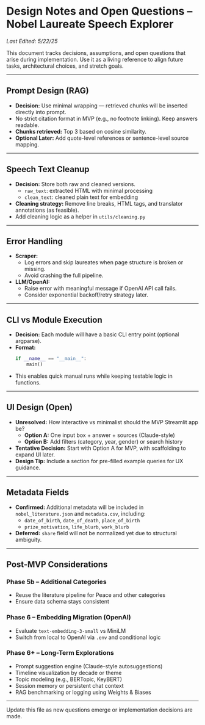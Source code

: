 # Design Notes and Open Questions – Nobel Laureate Speech Explorer

*Last Edited: 5/22/25*

This document tracks decisions, assumptions, and open questions that arise during implementation. Use it as a living reference to align future tasks, architectural choices, and stretch goals.

---

## Prompt Design (RAG)
- **Decision:** Use minimal wrapping — retrieved chunks will be inserted directly into prompt.
- No strict citation format in MVP (e.g., no footnote linking). Keep answers readable.
- **Chunks retrieved:** Top 3 based on cosine similarity.
- **Optional Later:** Add quote-level references or sentence-level source mapping.

---

## Speech Text Cleanup
- **Decision:** Store both raw and cleaned versions.
  - `raw_text`: extracted HTML with minimal processing
  - `clean_text`: cleaned plain text for embedding
- **Cleaning strategy:** Remove line breaks, HTML tags, and translator annotations (as feasible).
- Add cleaning logic as a helper in `utils/cleaning.py`

---

## Error Handling
- **Scraper:**
  - Log errors and skip laureates when page structure is broken or missing.
  - Avoid crashing the full pipeline.
- **LLM/OpenAI:**
  - Raise error with meaningful message if OpenAI API call fails.
  - Consider exponential backoff/retry strategy later.

---

## CLI vs Module Execution
- **Decision:** Each module will have a basic CLI entry point (optional argparse).
- **Format:**
  ```python
  if __name__ == "__main__":
      main()
  ```
- This enables quick manual runs while keeping testable logic in functions.

---

## UI Design (Open)
- **Unresolved:** How interactive vs minimalist should the MVP Streamlit app be?
  - **Option A:** One input box + answer + sources (Claude-style)
  - **Option B:** Add filters (category, year, gender) or search history
- **Tentative Decision:** Start with Option A for MVP, with scaffolding to expand UI later.
- **Design Tip:** Include a section for pre-filled example queries for UX guidance.

---

## Metadata Fields
- **Confirmed:** Additional metadata will be included in `nobel_literature.json` and `metadata.csv`, including:
  - `date_of_birth`, `date_of_death`, `place_of_birth`
  - `prize_motivation`, `life_blurb`, `work_blurb`
- **Deferred:** `share` field will not be normalized yet due to structural ambiguity.

---

## Post-MVP Considerations

### Phase 5b – Additional Categories
- Reuse the literature pipeline for Peace and other categories
- Ensure data schema stays consistent

### Phase 6 – Embedding Migration (OpenAI)
- Evaluate `text-embedding-3-small` vs MiniLM
- Switch from local to OpenAI via `.env` and conditional logic

### Phase 6+ – Long-Term Explorations
- Prompt suggestion engine (Claude-style autosuggestions)
- Timeline visualization by decade or theme
- Topic modeling (e.g., BERTopic, KeyBERT)
- Session memory or persistent chat context
- RAG benchmarking or logging using Weights & Biases

---

Update this file as new questions emerge or implementation decisions are made.

